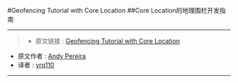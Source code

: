 #Geofencing Tutorial with Core Location
##Core Location的地理围栏开发指南

***

>* 原文链接 : [Geofencing Tutorial with Core Location](https://www.raywenderlich.com/136165/core-location-geofencing-tutorial)
* 原文作者 : [Andy Pereira](https://www.raywenderlich.com/u/macandyp)
* 译者 : [yrq110](https://github.com/yrq110)

***
